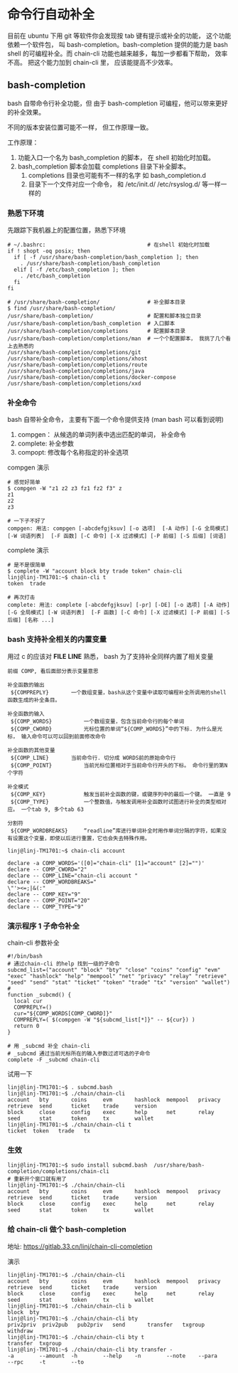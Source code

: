# 命令行自动补全

目前在 ubuntu 下用 git 等软件你会发现按 tab 键有提示或补全的功能， 这个功能依赖一个软件包， 叫 bash-completion。bash-completion 提供的能力是 bash shell 的可编程补全。而 chain-cli 功能也越来越多，每加一步都看下帮助， 效率不高。 把这个能力加到 chain-cli 里， 应该能提高不少效率。

## bash-completion

bash 自带命令行补全功能，但 由于 bash-completion 可编程，他可以带来更好的补全效果。

不同的版本安装位置可能不一样， 但工作原理一致。

工作原理：

1. 功能入口一个名为 bash_completion 的脚本， 在 shell 初始化时加载。
1. bash_completion 脚本会加载 completions 目录下补全脚本。
   1. completions 目录也可能有不一样的名字 如 bash_completion.d
   1. 目录下一个文件对应一个命令， 和 /etc/init.d/ /etc/rsyslog.d/ 等一样一样的

### 熟悉下环境

先跟踪下我机器上的配置位置，熟悉下环境

```
# ~/.bashrc:                                # 在shell 初始化时加载
if ! shopt -oq posix; then
  if [ -f /usr/share/bash-completion/bash_completion ]; then
    . /usr/share/bash-completion/bash_completion
  elif [ -f /etc/bash_completion ]; then
    . /etc/bash_completion
  fi
fi

# /usr/share/bash-completion/               # 补全脚本目录
$ find /usr/share/bash-completion/
/usr/share/bash-completion/                 # 配置和脚本独立目录
/usr/share/bash-completion/bash_completion  # 入口脚本
/usr/share/bash-completion/completions      # 配置脚本目录
/usr/share/bash-completion/completions/man  # 一个个配置脚本， 我挑了几个看上去熟悉的
/usr/share/bash-completion/completions/git
/usr/share/bash-completion/completions/xhost
/usr/share/bash-completion/completions/route
/usr/share/bash-completion/completions/java
/usr/share/bash-completion/completions/docker-compose
/usr/share/bash-completion/completions/xxd
```

### 补全命令

bash 自带补全命令， 主要有下面一个命令提供支持 (man bash 可以看到说明)

1.  compgen： 从候选的单词列表中选出匹配的单词， 补全命令
1.  complete: 补全参数
1.  compopt: 修改每个名称指定的补全选项

compgen 演示

```
# 感觉好简单
$ compgen -W "z1 z2 z3 fz1 fz2 f3" z
z1
z2
z3

# 一下子不好了
compgen: 用法: compgen [-abcdefgjksuv] [-o 选项]  [-A 动作] [-G 全局模式] [-W 词语列表]  [-F 函数] [-C 命令] [-X 过滤模式] [-P 前缀] [-S 后缀] [词语]
```

complete 演示

```
# 是不是很简单
$ complete -W "account block bty trade token" chain-cli
linj@linj-TM1701:~$ chain-cli t
token  trade

# 再次打击
complete: 用法: complete [-abcdefgjksuv] [-pr] [-DE] [-o 选项] [-A 动作] [-G 全局模式] [-W 词语列表]  [-F 函数] [-C 命令] [-X 过滤模式] [-P 前缀] [-S 后缀] [名称 ...]
```

### bash 支持补全相关的内置变量

用过 c 的应该对 **FILE** **LINE** 熟悉， bash 为了支持补全同样内置了相关变量

```
前缀 COMP, 看后面部分表示变量意思

补全函数的输出
 ${COMPREPLY}   	一个数组变量，bash从这个变量中读取可编程补全所调用的shell函数生成的补全条目。

补全函数的输入
 ${COMP_WORDS}          一个数组变量，包含当前命令行的每个单词
 ${COMP_CWORD}          光标位置的单词“${COMP_WORDS}”中的下标. 为什么是光标， 输入命令可以可以回到前面修改命令

补全函数的其他变量
 ${COMP_LINE}		当前命令行. 切分成 WORDS前的原始命令行
 ${COMP_POINT}          当前光标位置相对于当前命令行开头的下标。 命令行里的第N个字符

补全模式
 ${COMP_KEY}            触发当前补全函数的键，或键序列中的最后一个键。 一直是 9
 ${COMP_TYPE}           一个整数值，与触发调用补全函数时试图进行补全的类型相对应。 一个tab 9, 多个tab 63

分割符
 ${COMP_WORDBREAKS}     “readline”库进行单词补全时用作单词分隔的字符，如果没有设置这个变量，即使以后进行重置，它也会失去特殊作用。
```

```
linj@linj-TM1701:~$ chain-cli account

declare -a COMP_WORDS='([0]="chain-cli" [1]="account" [2]="")'
declare -- COMP_CWORD="2"
declare -- COMP_LINE="chain-cli account "
declare -- COMP_WORDBREAKS="
\"'><=;|&(:"
declare -- COMP_KEY="9"
declare -- COMP_POINT="20"
declare -- COMP_TYPE="9"
```

### 演示程序 1 子命令补全

chain-cli 参数补全

```
#!/bin/bash
# 通过chain-cli 的help 找到一级的子命令
subcmd_list=("account" "block" "bty" "close" "coins" "config" "evm" "exec" "hashlock" "help" "mempool" "net" "privacy" "relay" "retrieve" "seed" "send" "stat" "ticket" "token" "trade" "tx" "version" "wallet")
#
function _subcmd() {
  local cur
  COMPREPLY=()
  cur="${COMP_WORDS[COMP_CWORD]}"
  COMPREPLY=( $(compgen -W "${subcmd_list[*]}" -- ${cur}) )
  return 0
}

# 用 _subcmd 补全 chain-cli
# _subcmd 通过当前光标所在的输入参数过滤可选的子命令
complete -F _subcmd chain-cli
```

试用一下

```
linj@linj-TM1701:~$ . subcmd.bash
linj@linj-TM1701:~$ ./chain/chain-cli
account   bty       coins     evm       hashlock  mempool   privacy   retrieve  send      ticket    trade     version
block     close     config    exec      help      net       relay     seed      stat      token     tx        wallet
linj@linj-TM1701:~$ ./chain/chain-cli t
ticket  token   trade   tx
```

### 生效

```
linj@linj-TM1701:~$ sudo install subcmd.bash  /usr/share/bash-completion/completions/chain-cli
# 重新开个窗口就有用了
linj@linj-TM1701:~$ ./chain/chain-cli
account   bty       coins     evm       hashlock  mempool   privacy   retrieve  send      ticket    trade     version
block     close     config    exec      help      net       relay     seed      stat      token     tx        wallet
```

### 给 chain-cli 做个 bash-completion

地址: https://gitlab.33.cn/linj/chain-cli-completion

演示

```
linj@linj-TM1701:~$ ./chain/chain-cli
account   bty       coins     evm       hashlock  mempool   privacy   retrieve  send      ticket    trade     version
block     close     config    exec      help      net       relay     seed      stat      token     tx        wallet
linj@linj-TM1701:~$ ./chain/chain-cli b
block  bty
linj@linj-TM1701:~$ ./chain/chain-cli bty
priv2priv  priv2pub   pub2priv   send       transfer   txgroup    withdraw
linj@linj-TM1701:~$ ./chain/chain-cli bty t
transfer  txgroup
linj@linj-TM1701:~$ ./chain/chain-cli bty transfer -
-a        --amount  -h        --help    -n        --note    --para    --rpc     -t        --to
```
